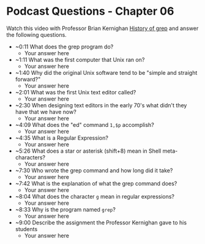 # Podcast Questions - Chapter 06

Watch this video with Professor Brian Kernighan [History of grep](https://www.youtube.com/watch?v=NTfOnGZUZDk&t=1s) and answer the following questions.

* ~0:11 What does the grep program do?
  * Your answer here
* ~1:11 What was the first computer that Unix ran on?
  * Your answer here
* ~1:40 Why did the original Unix software tend to be "simple and straight forward?"
  * Your answer here
* ~2:01 What was the first Unix text editor called?
  * Your answer here
* ~2:30 When designing text editors in the early 70's what didn't they have that we have now?
  * Your answer here
* ~4:09 What does the "ed" command `1,$p` accomplish?
  * Your answer here
* ~4:35 What is a Regular Expression?
  * Your answer here
* ~5:26 What does a star or asterisk (shift+8) mean in Shell meta-characters?
  * Your answer here
* ~7:30 Who wrote the grep command and how long did it take?
  * Your answer here
* ~7:42 What is the explanation of what the grep command does?
  * Your answer here
* ~8:04 What does the character `g` mean in regular expressions?
  * Your answer here
* ~8:33 Why is the program named `grep`?
  * Your answer here
* ~9:00 Describe the assignment the Professor Kernighan gave to his students
  * Your answer here
  